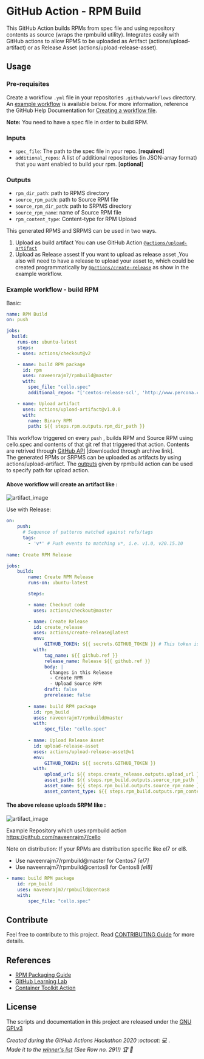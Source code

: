 # GitHub Action - RPM Build  

This GitHub Action builds RPMs from spec file and using repository contents as source (wraps the rpmbuild utility).
Integrates easily with GitHub actions to allow RPMS to be uploaded as Artifact (actions/upload-artifact) or as Release Asset (actions/upload-release-asset).


## Usage
### Pre-requisites
Create a workflow `.yml` file in your repositories `.github/workflows` directory. An [example workflow](#example-workflow---build-rpm) is available below. For more information, reference the GitHub Help Documentation for [Creating a workflow file](https://help.github.com/en/articles/configuring-a-workflow#creating-a-workflow-file). 

**Note:** You need to have a spec file in order to build RPM.


### Inputs

- `spec_file`: The path to the spec file in your repo. [**required**]
- `additional_repos`: A list of additional repositories (in JSON-array format) that you want enabled to build your rpm. [**optional**]

### Outputs

- `rpm_dir_path`: path to RPMS directory
- `source_rpm_path`: path to Source RPM file
- `source_rpm_dir_path`: path to  SRPMS directory
- `source_rpm_name`: name of Source RPM file
- `rpm_content_type`: Content-type for RPM Upload

This generated RPMS and SRPMS can be used in two ways.
1. Upload as build artifact
    You can use GitHub Action [`@actions/upload-artifact`](https://www.github.com/actions/upload-artifact)
2. Upload as Release assest 
    If you want to upload as release asset ,You also will need to have a release to upload your asset to, which could be created programmatically by [`@actions/create-release`](https://www.github.com/actions/create-release) as show in the example workflow.

### Example workflow - build RPM

Basic:
```yaml
name: RPM Build
on: push

jobs:
  build:
    runs-on: ubuntu-latest
    steps:
    - uses: actions/checkout@v2

    - name: build RPM package
      id: rpm
      uses: naveenrajm7/rpmbuild@master
      with:
        spec_file: "cello.spec"
        additional_repos: "['centos-release-scl', 'http://www.percona.com/downloads/percona-release/redhat/0.1-3/percona-release-0.1-3.noarch.rpm']"

    - name: Upload artifact
      uses: actions/upload-artifact@v1.0.0
      with:
        name: Binary RPM
        path: ${{ steps.rpm.outputs.rpm_dir_path }}
```
This workflow triggered on every `push` , builds RPM and Source RPM using cello.spec and contents of that git ref that triggered that action. Contents are retrived through [GitHub API](https://developer.github.com/v3/repos/contents/#get-archive-link) [downloaded through archive link].  
The generated RPMs or SRPMS can be uploaded as artifacts by using actions/upload-artifact. The [outputs](#outputs) given by rpmbuild action can be used to specify path for upload action.

#### Above workflow will create an artifact like :

![artifact_image](assets/upload_artifacts.png)

Use with Release:
```yaml
on:
    push:
      # Sequence of patterns matched against refs/tags
      tags:
        - 'v*' # Push events to matching v*, i.e. v1.0, v20.15.10
  
name: Create RPM Release

jobs:
    build:
        name: Create RPM Release
        runs-on: ubuntu-latest

        steps:

        - name: Checkout code
          uses: actions/checkout@master

        - name: Create Release
          id: create_release
          uses: actions/create-release@latest
          env:
              GITHUB_TOKEN: ${{ secrets.GITHUB_TOKEN }} # This token is provided by Actions, you do not need to create your own token
          with:
              tag_name: ${{ github.ref }}
              release_name: Release ${{ github.ref }}
              body: |
                Changes in this Release
                - Create RPM
                - Upload Source RPM
              draft: false
              prerelease: false
            
        - name: build RPM package
          id: rpm_build
          uses: naveenrajm7/rpmbuild@master
          with:
              spec_file: "cello.spec"
            
        - name: Upload Release Asset
          id: upload-release-asset 
          uses: actions/upload-release-asset@v1
          env:
              GITHUB_TOKEN: ${{ secrets.GITHUB_TOKEN }}
          with:
              upload_url: ${{ steps.create_release.outputs.upload_url }} # This pulls from the CREATE RELEASE step above, referencing it's ID to get its outputs object, which include a `upload_url`. See this blog post for more info: https://jasonet.co/posts/new-features-of-github-actions/#passing-data-to-future-steps 
              asset_path: ${{ steps.rpm_build.outputs.source_rpm_path }}
              asset_name: ${{ steps.rpm_build.outputs.source_rpm_name }}
              asset_content_type: ${{ steps.rpm_build.outputs.rpm_content_type }}
```

#### The above release uploads SRPM like :

![artifact_image](assets/upload_release_asset.png)

Example Repository which uses rpmbuild action https://github.com/naveenrajm7/cello

Note on distribution:
If your RPMs are distribution specific like el7 or el8.  
- Use naveenrajm7/rpmbuild@master for Centos7 *[el7]*
- Use naveenrajm7/rpmbuild@centos8 for Centos8 *[el8]*

```yaml
- name: build RPM package
    id: rpm_build
    uses: naveenrajm7/rpmbuild@centos8
    with:
        spec_file: "cello.spec"
```

## Contribute

Feel free to contribute to this project. Read [CONTRIBUTING Guide](CONTRIBUTING.md) for more details.

## References

* [RPM Packaging Guide](https://rpm-packaging-guide.github.io/)
* [GitHub Learning Lab](https://lab.github.com/)
* [Container Toolkit Action](https://github.com/actions/container-toolkit-action)

## License

The scripts and documentation in this project are released under the [GNU GPLv3](LICENSE)

*Created during the GitHub Actions Hackathon 2020 :octocat: :computer: .*  
*Made it to the [winner's list](https://docs.google.com/spreadsheets/d/1YL6mjJXGt3-75GejQCubsOvWwtYcGaqbJA7msnsh7Tg/edit?usp=sharing) (See Row no. 291!) :trophy: :medal_sports:*
